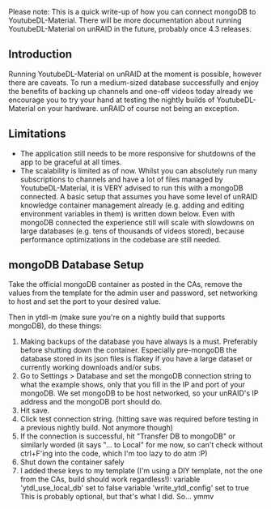 Please note:
This is a quick write-up of how you can connect mongoDB to YoutubeDL-Material.
There will be more documentation about running YoutubeDL-Material on unRAID in the future, probably once 4.3 releases.

## Introduction
Running YoutubeDL-Material on unRAID at the moment is possible, however there are caveats.
To run a medium-sized database successfully and enjoy the benefits of backing up channels and one-off videos today already we encourage you to try your hand at testing the nightly builds of YoutubeDL-Material on your hardware. unRAID of course not being an exception.

## Limitations
* The application still needs to be more responsive for shutdowns of the app to be graceful at all times.
* The scalability is limited as of now. Whilst you can absolutely run many subscriptions to channels and have a lot of files managed by YoutubeDL-Material, it is VERY advised to run this with a mongoDB connected. A basic setup that assumes you have some level of unRAID knowledge container management already (e.g. adding and editing environment variables in them) is written down below. Even with mongoDB connected the experience still will scale with slowdowns on large databases (e.g. tens of thousands of videos stored), because performance optimizations in the codebase are still needed.

## mongoDB Database Setup
Take the official mongoDB container as posted in the CAs, remove the values from the template for the admin user and password, set networking to host and set the port to your desired value.

Then in ytdl-m (make sure you're on a nightly build that supports mongoDB), do these things:

1. Making backups of the database you have always is a must. Preferably before shutting down the container. Especially pre-mongoDB the database stored in its json files is flakey if you have a large dataset or currently working downloads and/or subs.
2. Go to Settings > Database and set the mongoDB connection string to what the example shows, only that you fill in the IP and port of your mongoDB. We set mongoDB to be host networked, so your unRAID's IP address and the mongoDB port should do.
3. Hit save.
4. Click test connection string. (hitting save was required before testing in a previous nightly build. Not anymore though)
5. If the connection is successful, hit "Transfer DB to mongoDB" or similarly worded (it says "... to Local" for me now, so can't check without ctrl+F'ing into the code, which I'm too lazy to do atm :P)
6. Shut down the container safely
7. I added these keys to my template (I'm using a DIY template, not the one from the CAs, build should work regardless!):
variable 'ytdl_use_local_db' set to false
variable 'write_ytdl_config' set to true
This is probably optional, but that's what I did. So... ymmv